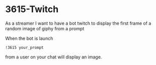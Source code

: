 # 3615-Twitch

As a streamer
I want to have a bot twitch to display the first frame of a random image of giphy from a prompt

When the bot is launch

```
!3615 your_prompt
```

from a user on your chat will display an image.